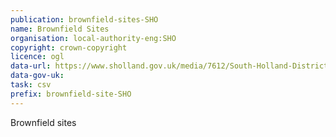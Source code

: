 ```yaml
---
publication: brownfield-sites-SHO
name: Brownfield Sites
organisation: local-authority-eng:SHO
copyright: crown-copyright
licence: ogl
data-url: https://www.sholland.gov.uk/media/7612/South-Holland-District-Brownfield-Land-Register/CSV/southholland_brownfieldregister_2017-12-08_rev1.csv
data-gov-uk: 
task: csv
prefix: brownfield-site-SHO
---
```


Brownfield sites

